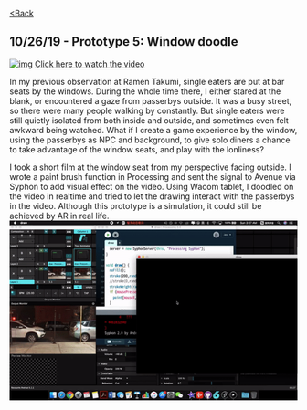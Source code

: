 [<Back](README.md)

## 10/26/19 - Prototype 5: Window doodle
[![img](img/pv5_7.jpeg)](https://drive.google.com/file/d/14eYu1Ru4ANPJgdKA3tOfPE37SvI90YUx/view?usp=sharing)
[Click here to watch the video](https://drive.google.com/file/d/14eYu1Ru4ANPJgdKA3tOfPE37SvI90YUx/view?usp=sharing)

In my previous observation at Ramen Takumi, single eaters are put at bar seats by the windows. During the whole time there, I either stared at the blank, or encountered a gaze from passerbys outside. It was a busy street, so there were many people walking by constantly. But single eaters were still quietly isolated from both inside and outside, and sometimes even felt awkward being watched. What if I create a game experience by the window, using the passerbys as NPC and background, to give solo diners a chance to take advantage of the window seats, and play with the lonliness?

I took a short film at the window seat from my perspective facing outside. I wrote a paint brush function in Processing and sent the signal to Avenue via Syphon to add visual effect on the video. Using Wacom tablet, I doodled on the video in realtime and tried to let the drawing interact with the passerbys in the video. Although this prototype is a simulation, it could still be achieved by AR in real life.
![img](img/5_7.gif)
